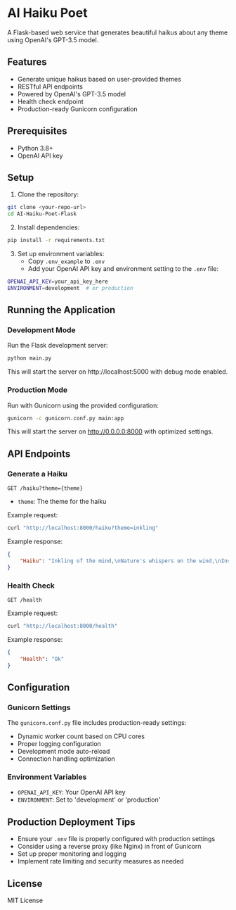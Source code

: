 # AI Haiku Poet

A Flask-based web service that generates beautiful haikus about any theme using OpenAI's GPT-3.5 model.

## Features

- Generate unique haikus based on user-provided themes
- RESTful API endpoints
- Powered by OpenAI's GPT-3.5 model
- Health check endpoint
- Production-ready Gunicorn configuration

## Prerequisites

- Python 3.8+
- OpenAI API key

## Setup

1. Clone the repository:
```bash
git clone <your-repo-url>
cd AI-Haiku-Poet-Flask
```

2. Install dependencies:
```bash
pip install -r requirements.txt
```

3. Set up environment variables:
   - Copy `.env_example` to `.env`
   - Add your OpenAI API key and environment setting to the `.env` file:
```bash
OPENAI_API_KEY=your_api_key_here
ENVIRONMENT=development  # or production
```

## Running the Application

### Development Mode
Run the Flask development server:
```bash
python main.py
```
This will start the server on http://localhost:5000 with debug mode enabled.

### Production Mode
Run with Gunicorn using the provided configuration:
```bash
gunicorn -c gunicorn.conf.py main:app
```
This will start the server on http://0.0.0.0:8000 with optimized settings.

## API Endpoints

### Generate a Haiku
```
GET /haiku?theme={theme}
```
- `theme`: The theme for the haiku

Example request:
```bash
curl "http://localhost:8000/haiku?theme=inkling"
```

Example response:
```json
{
    "Haiku": "Inkling of the mind,\nNature's whispers on the wind,\nInspiration finds."
}
```

### Health Check
```
GET /health
```
Example request:
```bash
curl "http://localhost:8000/health"
```

Example response:
```json
{
    "Health": "Ok"
}
```

## Configuration

### Gunicorn Settings
The `gunicorn.conf.py` file includes production-ready settings:
- Dynamic worker count based on CPU cores
- Proper logging configuration
- Development mode auto-reload
- Connection handling optimization

### Environment Variables
- `OPENAI_API_KEY`: Your OpenAI API key
- `ENVIRONMENT`: Set to 'development' or 'production'

## Production Deployment Tips

- Ensure your `.env` file is properly configured with production settings
- Consider using a reverse proxy (like Nginx) in front of Gunicorn
- Set up proper monitoring and logging
- Implement rate limiting and security measures as needed

## License

MIT License 